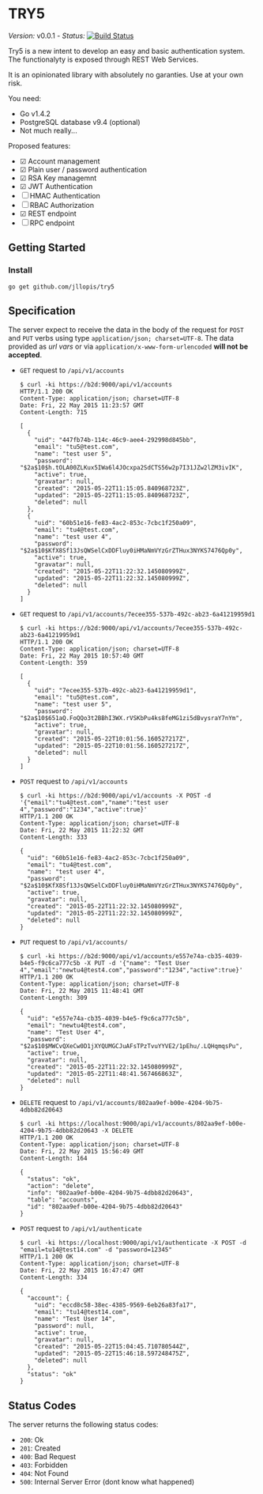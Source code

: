 TRY5
====

*Version:* v0.0.1  -   *Status:* [![Build Status](https://travis-ci.org/jllopis/try5.svg)](https://travis-ci.org/jllopis/try5)

Try5 is a new intent to develop an easy and basic authentication system. The functionalyty is exposed through REST Web Services.

It is an opinionated library with absolutely no garanties. Use at your own risk.

You need:

- Go v1.4.2
- PostgreSQL database v9.4 (optional)
- Not much really...

Proposed features:

- ☑ Account management
- ☑ Plain user / password authentication
- ☑ RSA Key managemnt
- ☑ JWT Authentication
- ☐ HMAC Authentication
- ☐ RBAC Authorization
- ☑ REST endpoint
- ☐ RPC endpoint

Getting Started
---------------

### Install

~~~
go get github.com/jllopis/try5
~~~

Specification
-------------

The server expect to receive the data in the body of the request for `POST` and `PUT` verbs using type `application/json; charset=UTF-8`. The data provided as _url vars_ or via `application/x-www-form-urlencoded` **will not be accepted**.

* `GET` request to `/api/v1/accounts`

	````
	$ curl -ki https://b2d:9000/api/v1/accounts
	HTTP/1.1 200 OK
	Content-Type: application/json; charset=UTF-8
	Date: Fri, 22 May 2015 11:23:57 GMT
	Content-Length: 715
	
	[
	  {
	    "uid": "447fb74b-114c-46c9-aee4-292998d845bb",
	    "email": "tu5@test.com",
	    "name": "test user 5",
	    "password": "$2a$10$h.tOLA00ZLKux5IWa6l4JOcxpa2SdCTS56w2p7I31JZw2lZM3ivIK",
	    "active": true,
	    "gravatar": null,
	    "created": "2015-05-22T11:15:05.840968723Z",
	    "updated": "2015-05-22T11:15:05.840968723Z",
	    "deleted": null
	  },
	  {
	    "uid": "60b51e16-fe83-4ac2-853c-7cbc1f250a09",
	    "email": "tu4@test.com",
	    "name": "test user 4",
	    "password": "$2a$10$KfX8Sf13JsQWSelCxDDFluy0iHMaNmVYzGrZTHux3NYKS7476Qp0y",
	    "active": true,
	    "gravatar": null,
	    "created": "2015-05-22T11:22:32.145080999Z",
	    "updated": "2015-05-22T11:22:32.145080999Z",
	    "deleted": null
	  }
	]
	````

* `GET` request to `/api/v1/accounts/7ecee355-537b-492c-ab23-6a41219959d1`

	````
	$ curl -ki https://b2d:9000/api/v1/accounts/7ecee355-537b-492c-ab23-6a41219959d1
	HTTP/1.1 200 OK
	Content-Type: application/json; charset=UTF-8
	Date: Fri, 22 May 2015 10:57:40 GMT
	Content-Length: 359
	
	[
	  {
	    "uid": "7ecee355-537b-492c-ab23-6a41219959d1",
	    "email": "tu5@test.com",
	    "name": "test user 5",
	    "password": "$2a$10$651aQ.FoQQo3t2BBhI3WX.rVSKbPu4ks8feMG1zi5dBvysraY7nYm",
	    "active": true,
	    "gravatar": null,
	    "created": "2015-05-22T10:01:56.160527217Z",
	    "updated": "2015-05-22T10:01:56.160527217Z",
	    "deleted": null
	  }
	]
	````

* `POST` request to `/api/v1/accounts`

	````
	$ curl -ki https://b2d:9000/api/v1/accounts -X POST -d '{"email":"tu4@test.com","name":"test user 4","password":"1234","active":true}'
	HTTP/1.1 200 OK
	Content-Type: application/json; charset=UTF-8
	Date: Fri, 22 May 2015 11:22:32 GMT
	Content-Length: 333
	
	{
	  "uid": "60b51e16-fe83-4ac2-853c-7cbc1f250a09",
	  "email": "tu4@test.com",
	  "name": "test user 4",
	  "password": "$2a$10$KfX8Sf13JsQWSelCxDDFluy0iHMaNmVYzGrZTHux3NYKS7476Qp0y",
	  "active": true,
	  "gravatar": null,
	  "created": "2015-05-22T11:22:32.145080999Z",
	  "updated": "2015-05-22T11:22:32.145080999Z",
	  "deleted": null
	}
	````

* `PUT` request to `/api/v1/accounts/`

	````
	$ curl -ki https://b2d:9000/api/v1/accounts/e557e74a-cb35-4039-b4e5-f9c6ca777c5b -X PUT -d '{"name": "Test User 4","email":"newtu4@test4.com","password":"1234","active":true}'
	HTTP/1.1 200 OK
	Content-Type: application/json; charset=UTF-8
	Date: Fri, 22 May 2015 11:48:41 GMT
	Content-Length: 309
	
	{
	  "uid": "e557e74a-cb35-4039-b4e5-f9c6ca777c5b",
	  "email": "newtu4@test4.com",
	  "name": "Test User 4",
	  "password": "$2a$10$MWCvQXeCw0D1jXYQUMGCJuAFsTPzTvuYYVE2/1pEhu/.LQHqmqsPu",
	  "active": true,
	  "gravatar": null,
	  "created": "2015-05-22T11:22:32.145080999Z",
	  "updated": "2015-05-22T11:48:41.567466863Z",
	  "deleted": null
	}
	````

* `DELETE` request to `/api/v1/accounts/802aa9ef-b00e-4204-9b75-4dbb82d20643`

	````
	$ curl -ki https://localhost:9000/api/v1/accounts/802aa9ef-b00e-4204-9b75-4dbb82d20643 -X DELETE
	HTTP/1.1 200 OK
	Content-Type: application/json; charset=UTF-8
	Date: Fri, 22 May 2015 15:56:49 GMT
	Content-Length: 164
	
	{
	  "status": "ok",
	  "action": "delete",
	  "info": "802aa9ef-b00e-4204-9b75-4dbb82d20643",
	  "table": "accounts",
	  "id": "802aa9ef-b00e-4204-9b75-4dbb82d20643"
	}
	````

* `POST` request to `/api/v1/authenticate`

	````
	$ curl -ki https://localhost:9000/api/v1/authenticate -X POST -d "email=tu14@test14.com" -d "password=12345"
	HTTP/1.1 200 OK
	Content-Type: application/json; charset=UTF-8
	Date: Fri, 22 May 2015 16:47:47 GMT
	Content-Length: 334
	
	{
	  "account": {
	    "uid": "eccd8c58-38ec-4385-9569-6eb26a83fa17",
	    "email": "tu14@test14.com",
	    "name": "Test User 14",
	    "password": null,
	    "active": true,
	    "gravatar": null,
	    "created": "2015-05-22T15:04:45.710780544Z",
	    "updated": "2015-05-22T15:46:18.597248475Z",
	    "deleted": null
	  },
	  "status": "ok"
	}
	````

Status Codes
------------

The server returns the following status codes:

- `200`: Ok
- `201`: Created
- `400`: Bad Request
- `403`: Forbidden
- `404`: Not Found
- `500`: Internal Server Error (dont know what happened)

